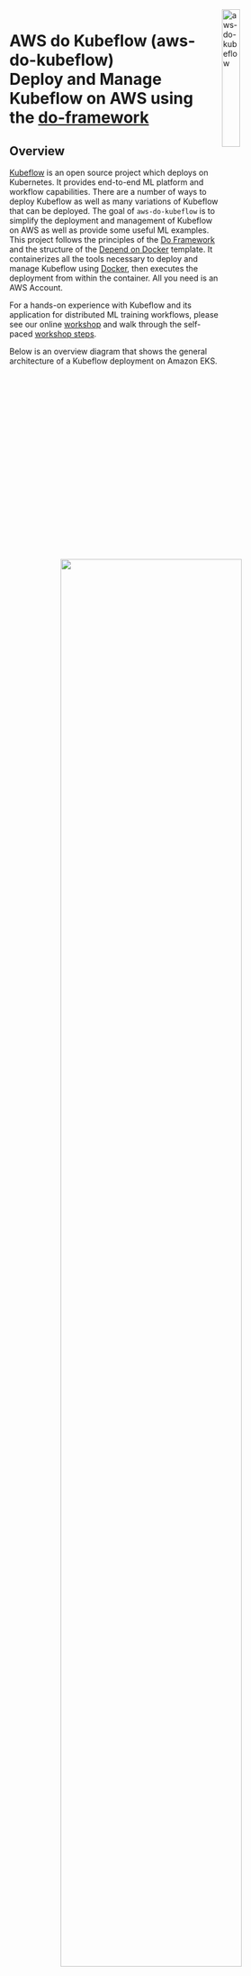 <img alt="aws-do-kubeflow" src="./img/aws-do-kubeflow-1024.png" width="25%" align="right" />

# AWS do Kubeflow (aws-do-kubeflow) <br/> Deploy and Manage Kubeflow on AWS using the [do-framework](https://bit.ly/do-framework)

## Overview

[Kubeflow](https://www.kubeflow.org) is an open source project which deploys on Kubernetes. It provides end-to-end ML platform and workflow capabilities. There are a number of ways to deploy Kubeflow as well as many variations of Kubeflow that can be deployed. The goal of `aws-do-kubeflow` is to simplify the deployment and management of Kubeflow on AWS as well as provide some useful ML examples. This project follows the principles of the [Do Framework](https://bit.ly/do-framework) and the structure of the [Depend on Docker](https://bit.ly/do-docker-project) template. It containerizes all the tools necessary to deploy and manage Kubeflow using [Docker](https://docs.docker.com/get-docker/), then executes the deployment from within the container. All you need is an AWS Account. 

For a hands-on experience with Kubeflow and its application for distributed ML training workflows, please see our online [workshop](Container-Root/kubeflow/examples/distributed-training/pytorch/workshop/README.md) and walk through the self-paced [workshop steps](Container-Root/kubeflow/examples/distributed-training/pytorch/workshop/WORKSHOP_STEPS.md). 

Below is an overview diagram that shows the general architecture of a Kubeflow deployment on Amazon EKS.

<center><img src="./img/aws-do-kubeflow-diagram.png" width="80%" /></center> <br/>
<center>Fig.1 - Deployment Architecture</center> <br/>

The deployment process is described on Fig. 2 below:

<center><img src="./img/aws-do-kubeflow-process.png" width="80%" /></center> <br/>
<center>Fig.2 - Kubeflow deployment process with aws-do-kubeflow</center> <br/>

## Prerequisites
1) AWS Account - you will need an AWS account
2) EKS Cluster - it is assumed that an EKS cluster already exists in the account. If a cluster is needed, one way to create it, is by following the instructions in the [aws-do-eks](https://github.com/aws-samples/aws-do-eks) project. In that case it is recommended to use cluser manifest `/eks/eks-kubeflow.yaml`, located within the aws-do-eks conatiner.
3) Optionally, you can create an [Amazon SageMaker HyperPod](https://aws.amazon.com/sagemaker-ai/hyperpod/) cluster and deploy Kubeflow there. If a HyperPod cluster is needed, one way to create it, is by following the instructions in the [aws-do-hyperpod](https://github.com/aws-samples/aws-do-hyperpod) project.
4) Default StorageClass - it is assumed that a default StorageClass already exists in the underlying EKS cluster when deploying Kubeflow. Some of the Kubeflow components require storage volumes to be available and will create these using a default StorageClass. Please ensure a default StorageClass is set up before deploying Kubeflow. If you need to create one, you can follow the instructions below in the section "Create default StorageClass".

## Create Default StorageClass
In order for all the components of Kubeflow to work properly, some require a persistent volume which they will attach to the corresponding pod. These components will create the volumes automatically during the deployment of Kubeflow. However, in order for them to create these volumes, they require a default StorageClass to be set up in your EKS cluster. Below we show how to set up a default StorageClass for [FSx for Lustre](https://aws.amazon.com/fsx/lustre/). Note that you can use other storage options (e.g. [EFS](https://aws.amazon.com/efs/)) and do not have to use FSx for Lustre. 

### Install the Amazon FSx for Lustre CSI Driver

The Amazon FSx for Lustre Container Storage Interface (CSI) driver uses IAM roles for service accounts (IRSA) to authenticate AWS API calls. To use IRSA, an IAM OpenID Connect (OIDC) provider needs to be associated with the OIDC issuer URL that comes provisioned your EKS cluster.

Create an IAM OIDC identity provider for your cluster with the following command:

```bash
eksctl utils associate-iam-oidc-provider --cluster $AWS_CLUSTER_NAME --approve
```

Deploy the FSx for Lustre CSI driver:
```bash
helm repo add aws-fsx-csi-driver https://kubernetes-sigs.github.io/aws-fsx-csi-driver

helm repo update

helm upgrade --install aws-fsx-csi-driver aws-fsx-csi-driver/aws-fsx-csi-driver\
  --namespace kube-system 
```

> [!NOTE]  
> This Helm chart includes a service account named `fsx-csi-controller-sa` that gets deployed in the `kube-system` namespace.

Use the eksctl CLI to create an IAM role bound to the service account used by the driver, attaching the AmazonFSxFullAccess AWS-managed policy:
```bash
eksctl create iamserviceaccount \
  --name fsx-csi-controller-sa \
  --override-existing-serviceaccounts \
  --namespace kube-system \
  --cluster $AWS_CLUSTER_NAME \
  --attach-policy-arn arn:aws:iam::aws:policy/AmazonFSxFullAccess \
  --approve \
  --role-name AmazonEKSFSxLustreCSIDriverFullAccess \
  --region $AWS_REGION
```

> [!NOTE]  
> The `--override-existing-serviceaccounts` flag lets eksctl know that the `fsx-csi-controller-sa` service account already exists on the EKS cluster, so it skips creating a new one and updates the metadata of the current service account instead.

Annotate the driver's service account with the ARN of the `AmazonEKSFSxLustreCSIDriverFullAccess` IAM role that was created:
```bash
SA_ROLE_ARN=$(aws iam get-role --role-name AmazonEKSFSxLustreCSIDriverFullAccess --query 'Role.Arn' --output text)

kubectl annotate serviceaccount -n kube-system fsx-csi-controller-sa \
  eks.amazonaws.com/role-arn=${SA_ROLE_ARN} --overwrite=true
```

This annotation lets the driver know what IAM role it should use to interact with the FSx for Lustre service on your behalf.

Restart the fsx-csi-controller deployment for the changes to take effect:
```bash
kubectl rollout restart deployment fsx-csi-controller -n kube-system
```

### Create default StorageClass

Create the StorageClass for FSx for Lustre and ensure that it is annotated as default.

```bash
cat <<EOF> storageclass.yaml
kind: StorageClass
apiVersion: storage.k8s.io/v1
metadata:
  name: fsx-sc
  annotations:
    storageclass.kubernetes.io/is-default-class: "true"
provisioner: fsx.csi.aws.com
parameters:
  subnetId: $SUBNET_ID
  securityGroupIds: $SECURITY_GROUP
  deploymentType: PERSISTENT_2
  automaticBackupRetentionDays: "0"
  copyTagsToBackups: "true"
  perUnitStorageThroughput: "250"
  dataCompressionType: "LZ4"
  fileSystemTypeVersion: "2.15"
mountOptions:
  - flock
EOF
```

Now, deploy this StorageClass to take effect:

```bash
kubectl apply -f storageclass.yaml
```

## Configure 
All configuration settings of the `aws-do-kubeflow` project are centralized in its [`.env`](.env) file. To review or change any of the settings, simply execute [`./config.sh`](./config.sh). The AWS_CLUSTER_NAME setting must match the name of your existing EKS Cluster, and AWS_REGION should match the AWS Region where the cluster is deployed.

The `aws-do-kubeflow` project supports both the generic and AWS specific Kubeflow distributions. Your desired distribution to deploy, can be configured via setting `KF_DISTRO`. By default, the project deploys the AWS vanilla distribution.

> [!IMPORTANT]  
> Please note that the AWS specific Kubeflow distribution is no longer actively maintained. 

## Build
Please execute the [`./build.sh`](./build.sh) script to build the project. This will create the "aws-do-kubeflow" container image and tag it using the registry and version tag specified in the project configuration.

## Run
Execute [`./run.sh`](./run.sh) to bring up the Docker container. 

## Status
To check if the container is up, execute [`./status.sh`](./status.sh). If the container is in Exited state, it can be started with [`./start.sh`](./start.sh`) 

## Exec
Executing the [`./exec.sh`](./exec.sh) script will open a bash shell inside the `aws-do-kubeflow` container.

## Deploy Kubeflow
To deploy your configured distribution of Kubeflow, simply execute [`./kubeflow-deploy.sh`](Container-Root/kubeflow/kubeflow-deploy.sh)

The deployment creates several groups of pods in your EKS cluster. Upon successful deployment, all pods will be in Running state. To check the state of all pods in the cluster, use command:
`kubectl get pods -A`.

## Access Kubeflow Dashboard
In order to access the Kubeflow Dashboard, the Istio Ingress Gateway service of this Kubeflow deployment needs to be exposed outside the cluster. In a production deployment this is typically done via an Application Load Balancer (ALB), however this requires a DNS domain registration and a matching SSL certificate. 

For an easy way to expose the Kubeflow Dashboard, we can use `kubectl port-forward` from Cloud9 or from any machine that has a browser and kubectl access to the cluster.
To start the port-forward, execute script [`./kubeflow-expose.sh`](Container-Root/kubeflow/kubeflow-expose.sh). 

If you are in Cloud9, select Preview->Preview Running Application. This will open a browser tab within Cloud9. You can expand that tab to a full-browser by clicking the icon in the upper-right corner.

If you are on a machine with its own browser, just navigate to localhost:8080 to open the Kubeflow Dashboard.

<center><img src="img/aws-kubeflow-dashboard.png" align="center" width="80%" /></center> <br/>
<center>Fig. 3 - Kubeflow Dashboard</center> <br/>

## Remove Kubeflow Deployment
To remove your Kubeflow deployment, simply execute [`./kubeflow-remove.sh`](Container-Root/kubeflow/kubeflow-remove.sh) from within the `aws-do-kubeflow` container.

## Command reference

* [./config.sh](./config.sh) - configure aws-do-kubeflow project settings interactively
* [./build.sh](./build.sh) - build aws-do-kubeflow container image
* [./login.sh](./login.sh) - login to the configred container registry
* [./push.sh](./push.sh) - push aws-do-kubeflow container image to configured registry
* [./pull.sh](./pull.sh) - pull aws-do-kubeflow container image from a configured existing registry
* [./prune.sh](./prune.sh) - delete all unused docker containers, networks and images from the local host
* [./run.sh](./run.sh) - run aws-do-kubeflow container
* [./status.sh](./status.sh) - show current aws-do-kubeflow container status
* [./logs.sh](./logs.sh) - show logs of the running aws-do-kubeflow container
* [./start.sh](./start.sh) - start the aws-do-kubeflow container if is currently in "Exited" status
* [./exec.sh](./exec.sh) - execute a command inside the running aws-do-kubeflow container, the default command is `bash`
* [./stop.sh](./stop.sh) - stop and remove the aws-do-kubeflow container
* [./test.sh](./test.sh) - run container unit tests

## Security

See [CONTRIBUTING](CONTRIBUTING.md#security-issue-notifications) for more information.

## License

This library is licensed under the MIT-0 License. See the [LICENSE](LICENSE) file.

## Troubleshooting

* Namespaces are left in Terminating state when removing a Kubeflow deployment - execute script [`./configure/ns-clear.sh`](Container-Root/kubeflow/configure/ns-clear.sh)

## Credits
* Mark Vinciguerra - @mvincig
* Jason Dang - @jndang
* Florian Stahl - @flostahl
* Tatsuo Azeyanagi - @tazeyana
* Alex Iankoulski - @iankouls
* Kanwaljit Khurmi - @kkhurmi
* Milena Boytchef - @boytchef
* Gautam Kumar - @gauta


## References
* [Machine Learning Using Kubeflow](https://www.eksworkshop.com/advanced/420_kubeflow/)
* [Docker](https://www.docker.com)
* [Kubernetes](https://kubernetes.io)
* [Kubeflow](https://www.kubeflow.org/)
* [Amazon Web Services](https://aws.amazon.com)
* [Depend On Docker Project](https://github.com/iankoulski/depend-on-docker)
* [AWS Do EKS Project](https://github.com/aws-samples/aws-do-eks)
* [Amazon SageMaker HyperPod](https://aws.amazon.com/sagemaker-ai/hyperpod/)
* [AWS Do HyperPod Project](https://github.com/aws-samples/aws-do-hyperpod/)
* [Kubeflow on AWS](https://awslabs.github.io/kubeflow-manifests/)
* [AWS Kubeflow Deployment](https://awslabs.github.io/kubeflow-manifests/docs/deployment/vanilla/guide/)
* [AWS Kubeflow Blog](https://aws.amazon.com/blogs/machine-learning/build-and-deploy-a-scalable-machine-learning-system-on-kubernetes-with-kubeflow-on-aws/)
* [AWS Kubeflow Multitenancy](https://aws.amazon.com/blogs/opensource/building-a-multi-tenant-kubeflow-environment-on-amazon-eks-using-amazon-cognito-and-adfs/)
* [Kubeflow Pipelines](https://github.com/kubeflow/pipelines)
* [Kubeflow Training Operator](https://github.com/kubeflow/training-operator/tree/master/sdk/python/kubeflow/training/models)
* [EKS Distributed Training Workshop](https://github.com/aws-samples/aws-distributed-training-workshop-eks)
* [Kubeflow MPI Operator](https://github.com/kubeflow/mpi-operator)
* [Distributed Training with Tensorflow and Kubeflow](https://github.com/aws-samples/amazon-eks-machine-learning-with-terraform-and-kubeflow)
* [Distributed Training using Pytorch with Kubeflow](Container-Root/kubeflow/examples/distributed-training/pytorch/workshop/README.md)
* [Build Flexible and Sacalable Distributed Training Architectures using Kubeflow on AWS and Amazon SageMaeker](https://aws.amazon.com/blogs/machine-learning/build-flexible-and-scalable-distributed-training-architectures-using-kubeflow-on-aws-and-amazon-sagemaker/)
